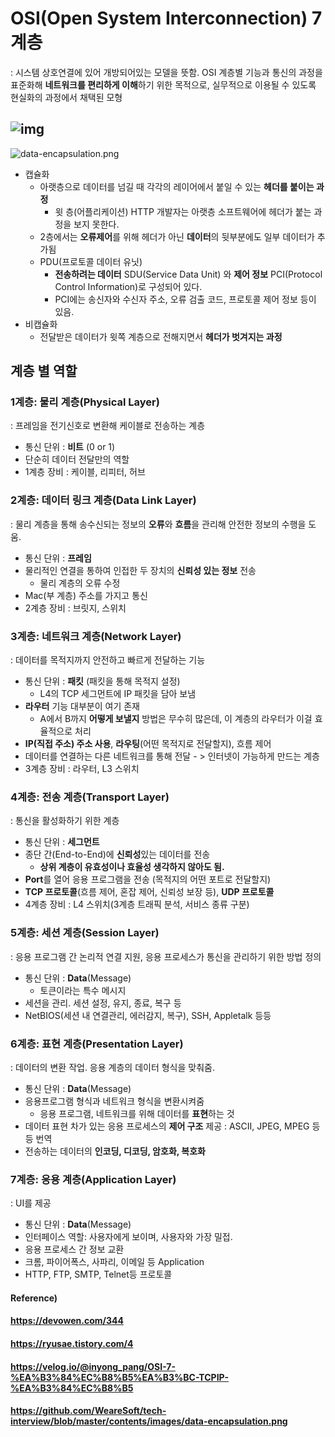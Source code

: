 # OSI(Open System Interconnection) 7계층

: 시스템 상호연결에 있어 개방되어있는 모델을 뜻함. OSI 계층별 기능과 통신의 과정을 표준화해 **네트워크를 편리하게 이해**하기 위한 목적으로, 실무적으로 이용될 수 있도록 현실화의 과정에서 채택된 모형

## ![img](https://t1.daumcdn.net/cfile/tistory/99F7373A5C17221B31) 

 

![data-encapsulation.png](https://github.com/WeareSoft/tech-interview/blob/master/contents/images/data-encapsulation.png?raw=true) 

* 캡슐화
  * 아랫층으로 데이터를 넘길 때 각각의 레이어에서 붙일 수 있는 **헤더를 붙이는 과정**
    * 윗 층(어플리케이션) HTTP 개발자는 아랫층 소프트웨어에 헤더가 붙는 과정을 보지 못한다.
  * 2층에서는 **오류제어**를 위해 헤더가 아닌 **데이터**의 뒷부분에도 일부 데이터가 추가됨
  * PDU(프로토콜 데이터 유닛)
    * **전송하려는 데이터** SDU(Service Data Unit) 와 **제어 정보** PCI(Protocol Control Information)로 구성되어 있다.
    * PCI에는 송신자와 수신자 주소, 오류 검출 코드, 프로토콜 제어 정보 등이 있음.
* 비캡슐화
  - 전달받은 데이터가 윗쪽 계층으로 전해지면서 **헤더가 벗겨지는 과정**



## 계층 별 역할

### 1계층: 물리 계층(Physical Layer)

: 프레임을 전기신호로 변환해 케이블로 전송하는 계층

* 통신 단위 : **비트** (0 or 1)
* 단순히 데이터 전달만의 역할
* 1계층 장비 : 케이블, 리피터, 허브



### 2계층: 데이터 링크 계층(Data Link Layer)

: 물리 계층을 통해 송수신되는 정보의 **오류**와 **흐름**을 관리해 안전한 정보의 수행을 도움.

* 통신 단위 : **프레임**
* 물리적인 연결을 통하여 인접한 두 장치의 **신뢰성 있는 정보** 전송
  * 물리 계층의 오류 수정
* Mac(부 계층) 주소를 가지고 통신
* 2계층 장비 : 브릿지, 스위치



### 3계층: 네트워크 계층(Network Layer)

: 데이터를 목적지까지 안전하고 빠르게 전달하는 기능

- 통신 단위 : **패킷** (패킷을 통해 목적지 설정)
  - L4의 TCP 세그먼트에 IP 패킷을 담아 보냄
- **라우터** 기능 대부분이 여기 존재
  - A에서 B까지 **어떻게 보낼지** 방법은 무수히 많은데, 이 계층의 라우터가 이걸 효율적으로 처리
- **IP(직접 주소) 주소 사용**, **라우팅**(어떤 목적지로 전달할지), 흐름 제어
- 데이터를 연결하는 다른 네트워크를 통해 전달 - > 인터넷이 가능하게 만드는 계층
- 3계층 장비 : 라우터, L3 스위치



### 4계층: 전송 계층(Transport Layer)

: 통신을 활성화하기 위한 계층

- 통신 단위 : **세그먼트**
- 종단 간(End-to-End)에 **신뢰성**있는 데이터를 전송
  - **상위 계층이 유효성이나 효율성 생각하지 않아도 됨.**
- **Port**를 열어 응용 프로그램을 전송 (목적지의 어떤 포트로 전달할지)
- **TCP 프로토콜**(흐름 제어, 혼잡 제어, 신뢰성 보장 등), **UDP 프로토콜**
- 4계층 장비 : L4 스위치(3계층 트래픽 분석, 서비스 종류 구분)



### 5계층: 세션 계층(Session Layer)

: 응용 프로그램 간 논리적 연결 지원, 응용 프로세스가 통신을 관리하기 위한 방법 정의

* 통신 단위 : **Data**(Message)
  * 토큰이라는 특수 메시지
* 세션을 관리. 세션 설정, 유지, 종료, 복구 등
* NetBIOS(세션 내 연결관리, 에러감지, 복구), SSH, Appletalk 등등



### 6계층: 표현 계층(Presentation Layer)

: 데이터의 변환 작업. 응용 계층의 데이터 형식을 맞춰줌.

* 통신 단위 : **Data**(Message)
* 응용프로그램 형식과 네트워크 형식을 변환시켜줌
  * 응용 프로그램, 네트워크를 위해 데이터를 **표현**하는 것
* 데이터 표현 차가 있는 응용 프로세스의 **제어 구조** 제공 : ASCII, JPEG, MPEG 등등 번역
* 
  전송하는 데이터의 **인코딩, 디코딩, 암호화, 복호화**



### 7계층: 응용 계층(Application Layer)

: UI를 제공

* 통신 단위 : **Data**(Message)
* 인터페이스 역할: 사용자에게 보이며, 사용자와 가장 밀접.
* 응용 프로세스 간 정보 교환
* 크롬, 파이어폭스, 사파리, 이메일 등 Application
* HTTP, FTP, SMTP, Telnet등 프로토콜



#### Reference)

#### https://devowen.com/344

#### https://ryusae.tistory.com/4

#### https://velog.io/@inyong_pang/OSI-7-%EA%B3%84%EC%B8%B5%EA%B3%BC-TCPIP-%EA%B3%84%EC%B8%B5

#### https://github.com/WeareSoft/tech-interview/blob/master/contents/images/data-encapsulation.png